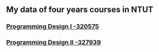 ## My data of four years courses in NTUT
### [Programming Design I -320575](https://sites.google.com/mail.ntut.edu.tw/jong-yih-kuo/programming-design-i)
### [Programming Design II -327939](https://sites.google.com/mail.ntut.edu.tw/jong-yih-kuo/programming-design-ii?authuser=0)
